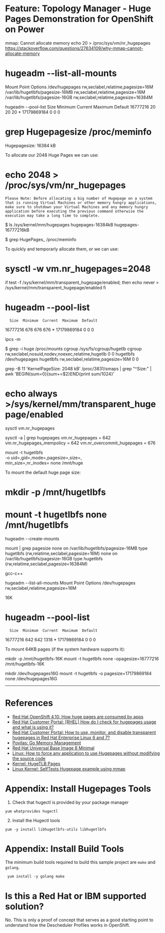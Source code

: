 # Feature: Topology Manager - Huge Pages Demonstration for OpenShift on Power


mmap: Cannot allocate memory
echo 20 > /proc/sys/vm/nr_hugepages
https://stackoverflow.com/questions/27634109/why-mmap-cannot-allocate-memory

#  hugeadm  --list-all-mounts 
Mount Point                      Options
/dev/hugepages                   rw,seclabel,relatime,pagesize=16M
/var/lib/hugetlbfs/pagesize-16MB rw,seclabel,relatime,pagesize=16M
/var/lib/hugetlbfs/pagesize-16GB rw,seclabel,relatime,pagesize=16384M

  hugeadm  --pool-list
      Size  Minimum  Current  Maximum  Default
  16777216       20       20       20        *
17179869184        0        0        0         










# grep Hugepagesize /proc/meminfo
Hugepagesize:      16384 kB


To allocate our 2048 Huge Pages we can use:

# echo 2048 > /proc/sys/vm/nr_hugepages

    Please Note: Before allocating a big number of Hugepage on a system that is running Virtual Machines or other memory hungry applications, make sure to shutdown your Virtual Machines and any memory hungry application before executing the previous command otherwise the execution may take a long time to complete.

$ ls /sys/kernel/mm/hugepages
hugepages-16384kB  hugepages-16777216kB


$ grep HugePages_ /proc/meminfo


To quickly and temporarly allocate them, or we can use:

# sysctl -w vm.nr_hugepages=2048

if test -f /sys/kernel/mm/transparent_hugepage/enabled; then
   echo never > /sys/kernel/mm/transparent_hugepage/enabled
fi

# hugeadm --pool-list
      Size  Minimum  Current  Maximum  Default
  16777216      676      676      676        *
17179869184        0        0        0         

ipcs -m

$ grep -i huge /proc/mounts
cgroup /sys/fs/cgroup/hugetlb cgroup rw,seclabel,nosuid,nodev,noexec,relatime,hugetlb 0 0
hugetlbfs /dev/hugepages hugetlbfs rw,seclabel,relatime,pagesize=16M 0 0

grep -B 11 'KernelPageSize: 2048 kB' /proc/3831/smaps | grep "^Size:" | awk 'BEGIN{sum=0}{sum+=$2}END{print sum/1024}'

# echo always >/sys/kernel/mm/transparent_hugepage/enabled

sysctl vm.nr_hugepages

sysctl -a | grep hugepages
vm.nr_hugepages = 642
vm.nr_hugepages_mempolicy = 642
vm.nr_overcommit_hugepages = 676


mount -t hugetlbfs \
      -o uid=<value>,gid=<value>,mode=<value>,pagesize=<value>,size=<value>,\
      min_size=<value>,nr_inodes=<value> none /mnt/huge

To mount the default huge page size:

# mkdir -p /mnt/hugetlbfs
# mount -t hugetlbfs none /mnt/hugetlbfs

hugeadm --create-mounts

mount | grep pagesize
none on /var/lib/hugetlbfs/pagesize-16MB type hugetlbfs (rw,relatime,seclabel,pagesize=16M)
none on /var/lib/hugetlbfs/pagesize-16GB type hugetlbfs (rw,relatime,seclabel,pagesize=16384M)

gcc-c++

hugeadm --list-all-mounts 
Mount Point          Options
/dev/hugepages       rw,seclabel,relatime,pagesize=16M

16K
# hugeadm --pool-list
      Size  Minimum  Current  Maximum  Default
  16777216      642      642     1318        *
17179869184        0        0        0        

To mount 64KB pages (if the system hardware supports it):

mkdir -p /mnt/hugetlbfs-16K
mount -t hugetlbfs none -opagesize=16777216 /mnt/hugetlbfs-16K

mkdir /dev/hugepages16G
mount -t hugetlbfs -o pagesize=17179869184 none /dev/hugepages16G

<hr>

# References

- [Red Hat OpenShift 4.10: How huge pages are consumed by apps](https://docs.openshift.com/container-platform/4.10/scalability_and_performance/what-huge-pages-do-and-how-they-are-consumed-by-apps.html)
- [Red Hat Customer Portal: [RHEL] How do I check for hugepages usage and what is using it?](https://access.redhat.com/solutions/320303)
- [Red Hat Customer Portal: How to use, monitor, and disable transparent hugepages in Red Hat Enterprise Linux 6 and 7?](https://access.redhat.com/solutions/46111)
- [Povilas: Go Memory Management](https://povilasv.me/go-memory-management/)
- [Red Hat Universal Base Image 8 Minimal](https://catalog.redhat.com/software/containers/ubi8/ubi-minimal/5c359a62bed8bd75a2c3fba8?architecture=ppc64le&container-tabs=gti)
- [Linux: How to force any application to use Hugepages without modifying the source code](https://paolozaino.wordpress.com/2016/10/02/how-to-force-any-linux-application-to-use-hugepages-without-modifying-the-source-code/)
- [Kernel: HugeTLB Pages](https://www.kernel.org/doc/html/latest/admin-guide/mm/hugetlbpage.html)
- [Linux Kernel: SelfTests Hugepage example using mmap](https://github.com/torvalds/linux/blob/master/tools/testing/selftests/vm/hugepage-mmap.c)

# Appendix: Install Hugepages Tools

1. Check that hugectl is provided by your package manager

```
yum whatprovides hugectl
```

2. Install the Hugectl tools

```
yum -y install libhugetlbfs-utils libhugetlbfs
```

# Appendix: Install Build Tools

The minimum build tools required to build this sample project are `make` and `golang`.

```
 yum install -y golang make
```

# Is this a Red Hat or IBM supported solution?

No. This is only a proof of concept that serves as a good starting point to understand how the Descheduler Profiles works in OpenShift.